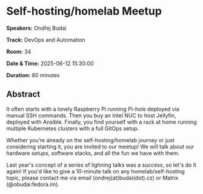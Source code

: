 # Self-hosting/homelab Meetup

**Speakers:** Ondřej Budai
                    
**Track:** DevOps and Automation
                    
**Room:** 34
                    
**Date & Time:** 2025-06-12 15:30:00
                    
**Duration:** 80 minutes
                    
## Abstract
                    
It often starts with a lonely Raspberry Pi running Pi-hole deployed via manual SSH commands. Then you buy an Intel NUC to host Jellyfin, deployed with Ansible. Finally, you find yourself with a rack at home running multiple Kubernetes clusters with a full GitOps setup.

Whether you’re already on the self-hosting/homelab journey or just considering starting it, you are invited to our meetup! We will talk about our hardware setups, software stacks, and all the fun we have with them.

Last year's concept of a series of lighning talks was a success, so let's do it again! If you'd like to give a 10-minute talk on any homelab/self-hosting topic, please contact me via email (ondrej(at)budai(dot).cz) or Matrix (@obudai:fedora.im).
